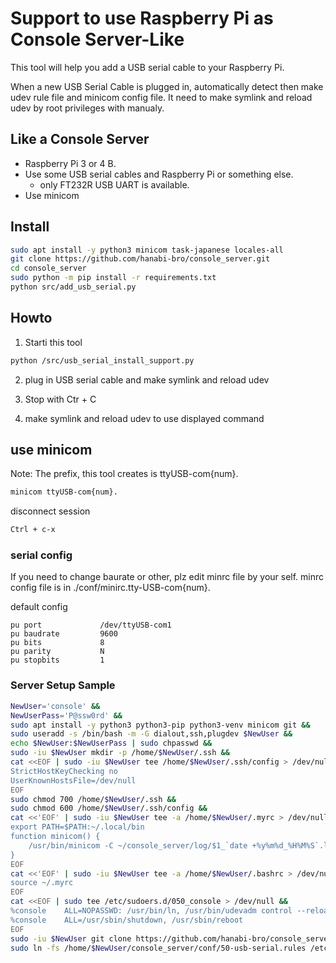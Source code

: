 # Support to use Raspberry Pi as Console Server-Like
This tool will help you add a USB serial cable to your Raspberry Pi.

When a new USB Serial Cable is plugged in, automatically detect then make udev rule file and minicom config file.
It need to make symlink and reload udev by root privileges with manualy. 

## Like a Console Server 
* Raspberry Pi 3 or 4 B.
* Use some USB serial cables and Raspberry Pi or something else.
  - only FT232R USB UART is available.
* Use minicom

## Install
```bash
sudo apt install -y python3 minicom task-japanese locales-all
git clone https://github.com/hanabi-bro/console_server.git
cd console_server
sudo python -m pip install -r requirements.txt
python src/add_usb_serial.py
```

## Howto
1. Starti this tool
```bash
python /src/usb_serial_install_support.py
```

2. plug in USB serial cable and make symlink and reload udev

3. Stop with Ctr + C

4. make symlink and  reload udev to use displayed command

## use minicom
Note:
The prefix, this tool creates is ttyUSB-com{num}.

```bash
minicom ttyUSB-com{num}.
```

disconnect session
```bash
Ctrl + c-x
```

### serial config
If you need to change baurate or other, plz edit minrc file by your self. 
minrc config file is in ./conf/minirc.tty-USB-com{num}.

default config
```text
pu port             /dev/ttyUSB-com1
pu baudrate         9600
pu bits             8
pu parity           N
pu stopbits         1
```

### Server Setup Sample
```bash
NewUser='console' &&
NewUserPass='P@ssw0rd' &&
sudo apt install -y python3 python3-pip python3-venv minicom git &&
sudo useradd -s /bin/bash -m -G dialout,ssh,plugdev $NewUser &&
echo $NewUser:$NewUserPass | sudo chpasswd &&
sudo -iu $NewUser mkdir -p /home/$NewUser/.ssh &&
cat <<EOF | sudo -iu $NewUser tee /home/$NewUser/.ssh/config > /dev/null &&
StrictHostKeyChecking no
UserKnownHostsFile=/dev/null
EOF
sudo chmod 700 /home/$NewUser/.ssh &&
sudo chmod 600 /home/$NewUser/.ssh/config &&
cat <<'EOF' | sudo -iu $NewUser tee -a /home/$NewUser/.myrc > /dev/null &&
export PATH=$PATH:~/.local/bin
function minicom() {
    /usr/bin/minicom -C ~/console_server/log/$1_`date +%y%m%d_%H%M%S`.log $@
}
EOF
cat <<'EOF' | sudo -iu $NewUser tee -a /home/$NewUser/.bashrc > /dev/null &&
source ~/.myrc
EOF
cat <<EOF | sudo tee /etc/sudoers.d/050_console > /dev/null &&
%console    ALL=NOPASSWD: /usr/bin/ln, /usr/bin/udevadm control --reload-rules, /usr/bin/udevadm trigger
%console    ALL=/usr/sbin/shutdown, /usr/sbin/reboot
EOF
sudo -iu $NewUser git clone https://github.com/hanabi-bro/console_server.git /home/$NewUser/console_server &&
sudo ln -fs /home/$NewUser/console_server/conf/50-usb-serial.rules /etc/udev/rules.d/.
```
